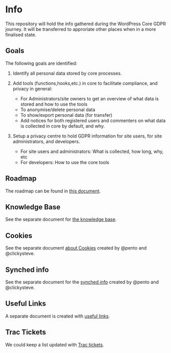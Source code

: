 # Info
This repository will hold the info gathered during the WordPress Core GDPR journey. It will be transferred to approriate other places when in a more finalised state.
## Goals
The following goals are identified:
1. Identify all personal data stored by core processes.
1. Add tools (functions,hooks,etc.) in core to facilitate compliance, and privacy in general:

   * For Administrators/site owners to get an overview of what data is stored and how to use the tools
   * To anonymise/delete personal data
   * To show/export personal data (for transfer)
   * Add notices for both registered users and commenters on what data is collected in core by default, and why.
  
1. Setup a privacy centre to hold GDPR information for site users, for site administrators, and developers.

   * For site users and administrators: What is collected, how long, why, etc
   * For developers: How to use the core tools
   
## Roadmap
The roadmap can be found in [this document](./Roadmap.md).
## Knowledge Base
See the separate document for [the knowledge base](./KB.md).
## Cookies
See the separate document [about Cookies](./Cookies.md) created by @pento and @clickysteve.
## Synched info
See the separate document for the [synched info](./Synched-info.md) created by @pento and @clickysteve.
## Useful Links
A separate document is created with [useful links](./Useful-links.md).
## Trac Tickets
We could keep a list updated with [Trac tickets](./Trac-Tickets.md).

